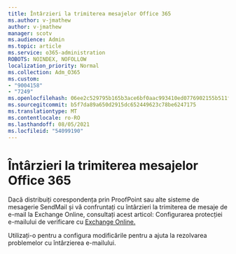 ```yaml
---
title: Întârzieri la trimiterea mesajelor Office 365
ms.author: v-jmathew
author: v-jmathew
manager: scotv
ms.audience: Admin
ms.topic: article
ms.service: o365-administration
ROBOTS: NOINDEX, NOFOLLOW
localization_priority: Normal
ms.collection: Adm_O365
ms.custom:
- "9004158"
- "7249"
ms.openlocfilehash: 06ee2c529795b165b3ace6bf0aac993410ed0776902155b511f920a09d133d84
ms.sourcegitcommit: b5f7da89a650d2915dc652449623c78be6247175
ms.translationtype: MT
ms.contentlocale: ro-RO
ms.lasthandoff: 08/05/2021
ms.locfileid: "54099190"
---
```

# <a name="mail-delays-when-sending-to-office-365"></a>Întârzieri la trimiterea mesajelor Office 365

Dacă distribuiți corespondența prin ProofPoint sau alte sisteme de mesagerie SendMail și vă confruntați cu întârzieri la trimiterea de mesaje de e-mail la Exchange Online, consultați acest articol: Configurarea protecției e-mailului de verificare cu [Exchange Online.](https://docs.microsoft.com/exchange/troubleshoot/email-delivery/configure-proofpoint-with-exchange)

Utilizați-o pentru a configura modificările pentru a ajuta la rezolvarea problemelor cu întârzierea e-mailului.

